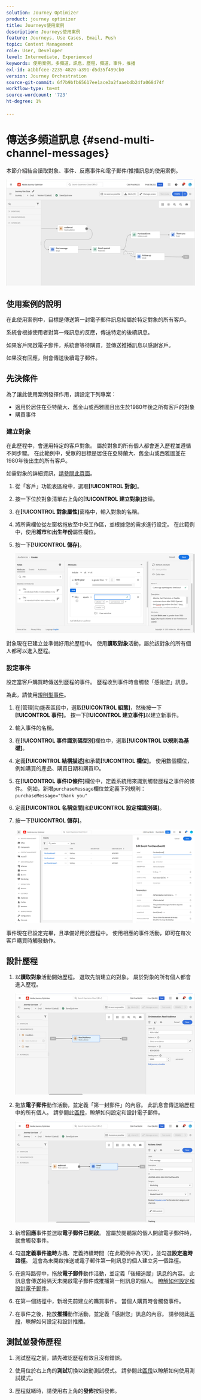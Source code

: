```yaml
---
solution: Journey Optimizer
product: journey optimizer
title: Journeys使用案例
description: Journeys使用案例
feature: Journeys, Use Cases, Email, Push
topic: Content Management
role: User, Developer
level: Intermediate, Experienced
keywords: 使用案例，多頻道，訊息，歷程，頻道，事件，推播
exl-id: a1bbfcee-2235-4820-a391-d5d35f499cb0
version: Journey Orchestration
source-git-commit: 6f7b9bfb65617ee1ace3a2faaebdb24fa068d74f
workflow-type: tm+mt
source-wordcount: '723'
ht-degree: 1%

---
```


# 傳送多頻道訊息 {#send-multi-channel-messages}

本節介紹結合讀取對象、事件、反應事件和電子郵件/推播訊息的使用案例。

![](assets/jo-uc1.png)

## 使用案例的說明

在此使用案例中，目標是傳送第一封電子郵件訊息給屬於特定對象的所有客戶。

系統會根據使用者對第一條訊息的反應，傳送特定的後續訊息。

如果客戶開啟電子郵件，系統會等待購買，並傳送推播訊息以感謝客戶。

如果沒有回應，則會傳送後續電子郵件。

## 先決條件

為了讓此使用案例發揮作用，請設定下列專案：

* 適用於居住在亞特蘭大、舊金山或西雅圖且出生於1980年後之所有客戶的對象
* 購買事件

### 建立對象

在此歷程中，會運用特定的客戶對象。 屬於對象的所有個人都會進入歷程並遵循不同步驟。 在此範例中，受眾的目標是居住在亞特蘭大、舊金山或西雅圖並在1980年後出生的所有客戶。

如需對象的詳細資訊，[請參閱此頁面](../audience/about-audiences.md)。

1. 從「客戶」功能表區段中，選取&#x200B;**[!UICONTROL 對象]**。
1. 按一下位於對象清單右上角的&#x200B;**[!UICONTROL 建立對象]**&#x200B;按鈕。
1. 在&#x200B;**[!UICONTROL 對象屬性]**&#x200B;窗格中，輸入對象的名稱。
1. 將所需欄位從左窗格拖放至中央工作區，並根據您的需求進行設定。 在此範例中，使用&#x200B;**城市**&#x200B;和&#x200B;**出生年份**&#x200B;屬性欄位。
1. 按一下&#x200B;**[!UICONTROL 儲存]**。

   ![](assets/add-attributes.png)

對象現在已建立並準備好用於歷程中。 使用&#x200B;**讀取對象**&#x200B;活動，屬於該對象的所有個人都可以進入歷程。

### 設定事件

設定當客戶購買時傳送到歷程的事件。 歷程收到事件時會觸發「感謝您」訊息。

為此，請使用[規則型事件](../event/about-events.md)。

1. 在[管理]功能表區段中，選取&#x200B;**[!UICONTROL 組態]**，然後按一下&#x200B;**[!UICONTROL 事件]**。 按一下&#x200B;**[!UICONTROL 建立事件]**&#x200B;以建立新事件。

1. 輸入事件的名稱。

1. 在&#x200B;**[!UICONTROL 事件識別碼型別]**&#x200B;欄位中，選取&#x200B;**[!UICONTROL 以規則為基礎]**。

1. 定義&#x200B;**[!UICONTROL 結構描述]**&#x200B;和承載&#x200B;**[!UICONTROL 欄位]**。 使用數個欄位，例如購買的產品、購買日期和購買ID。

1. 在&#x200B;**[!UICONTROL 事件ID條件]**&#x200B;欄位中，定義系統用來識別觸發歷程之事件的條件。 例如，新增`purchaseMessage`欄位並定義下列規則： `purchaseMessage="thank you"`

1. 定義&#x200B;**[!UICONTROL 名稱空間]**&#x200B;和&#x200B;**[!UICONTROL 設定檔識別碼]**。

1. 按一下&#x200B;**[!UICONTROL 儲存]**。

   ![](assets/jo-uc2.png)

事件現在已設定完畢，且準備好用於歷程中。 使用相應的事件活動，即可在每次客戶購買時觸發動作。

## 設計歷程

1. 以&#x200B;**讀取對象**&#x200B;活動開始歷程。 選取先前建立的對象。 屬於對象的所有個人都會進入歷程。

   ![](assets/jo-uc4.png)

1. 拖放&#x200B;**電子郵件**&#x200B;動作活動，並定義「第一封郵件」的內容。 此訊息會傳送給歷程中的所有個人。 請參閱此[區段](../email/create-email.md)，瞭解如何設定和設計電子郵件。

   ![](assets/jo-uc5.png)

1. 新增&#x200B;**回應**&#x200B;事件並選取&#x200B;**電子郵件已開啟**。 當屬於閱聽眾的個人開啟電子郵件時，就會觸發事件。

1. 勾選&#x200B;**定義事件逾時**&#x200B;方塊、定義持續時間（在此範例中為1天），並勾選&#x200B;**設定逾時路徑**。 這會為未開啟推送或電子郵件第一則訊息的個人建立另一個路徑。

1. 在逾時路徑中，拖放&#x200B;**電子郵件**&#x200B;動作活動，並定義「後續追蹤」訊息的內容。 此訊息會傳送給隔天未開啟電子郵件或推播第一則訊息的個人。 [瞭解如何設定和設計電子郵件](../email/create-email.md)。

1. 在第一個路徑中，新增先前建立的購買事件。 當個人購買時會觸發事件。

1. 在事件之後，拖放&#x200B;**推播**&#x200B;動作活動，並定義「感謝您」訊息的內容。 請參閱此[區段](../push/create-push.md)，瞭解如何設定和設計推播。

## 測試並發佈歷程

1. 測試歷程之前，請先確認歷程有效且沒有錯誤。

1. 使用位於右上角的&#x200B;**測試**&#x200B;切換以啟動測試模式。 請參閱此[區段](testing-the-journey.md)以瞭解如何使用測試模式。

1. 歷程就緒時，請使用右上角的&#x200B;**發佈**&#x200B;按鈕發佈。
